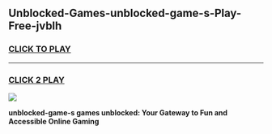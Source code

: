 
## Unblocked-Games-unblocked-game-s-Play-Free-jvblh
<h3>
<a href="https://premium76.site?title=unblocked-game-s&ref=17A">CLICK TO PLAY</a></h3>
<hr>

<h3>
<a href="https://premium76.site?title=unblocked-game-s&ref=17A">CLICK 2 PLAY</a>
  
</h3>

<a href="https://premium76.site?title=unblocked-game-s&ref=17A"><img src="https://clearcache.store/games.png"></a>


**unblocked-game-s games unblocked: Your Gateway to Fun and Accessible Online Gaming**

